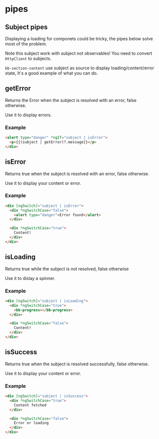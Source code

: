 # pipes


## Subject pipes

Displaying a loading for componets could be tricky, the pipes below solve most
of the problem.

Note this subject work with subject not observables! You need to convert
`HttpClient` to subjects.

`bb-section-content` use subject as source to display loading/content/error
state, It's a good example of what you can do.

## getError

Returns the Error when the subject is resolved with an error, false otherwise.

Use it to display errors.

### Example

```html
<alert type="danger" *ngIf="subject | isError">
  <p>{{(subject | getError)?.message}}</p>
</div>
```

## isError

Returns true when the subject is resolved with an error, false otherwise.

Use it to display your content or error.

### Example

```html
<div [ngSwitch]="subject | isError">
  <div *ngSwitchCase="false">
    <alert type="danger">Error found</alert>
  </div>

  <div *ngSwitchCase="true">
    Content!
  </div>
</div>
```

## isLoading

Returns true while the subject is not resolved, false otherwise

Use it to dislay a spinner.

### Example

```html
<div [ngSwitch]="subject | isLoading">
  <div *ngSwitchCase="true">
    <bb-progress></bb-progress>
  </div>

  <div *ngSwitchCase="false">
    Content!
  </div>
</div>
```


## isSuccess

Returns true when the subject is resolved successfully, false otherwise.

Use it to display your content or error.

### Example

```html
<div [ngSwitch]="subject | isSuccess">
  <div *ngSwitchCase="true">
    Content fetched
  </div>

  <div *ngSwitchCase="false">
    Error or loading
  </div>
</div>
```
